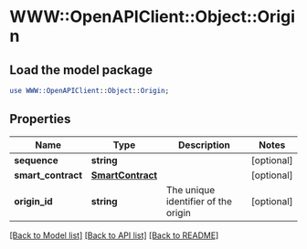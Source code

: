 # WWW::OpenAPIClient::Object::Origin

## Load the model package
```perl
use WWW::OpenAPIClient::Object::Origin;
```

## Properties
Name | Type | Description | Notes
------------ | ------------- | ------------- | -------------
**sequence** | **string** |  | [optional] 
**smart_contract** | [**SmartContract**](SmartContract.md) |  | [optional] 
**origin_id** | **string** | The unique identifier of the origin | [optional] 

[[Back to Model list]](../README.md#documentation-for-models) [[Back to API list]](../README.md#documentation-for-api-endpoints) [[Back to README]](../README.md)


